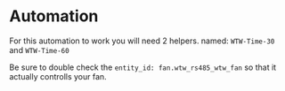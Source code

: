 # Automation

For this automation to work you will need 2 helpers. 
named: `WTW-Time-30` and `WTW-Time-60`

Be sure to double check the `entity_id: fan.wtw_rs485_wtw_fan` so that it actually controlls your fan.